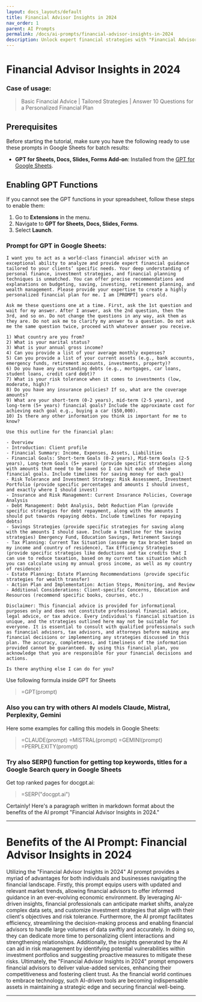 ```yaml
---
layout: docs_layouts/default
title: Financial Advisor Insights in 2024
nav_order: 1
parent: AI Prompts
permalink: /docs/ai-prompts/financial-advisor-insights-in-2024
description: Unlock expert financial strategies with "Financial Advisor Insights in 2024." Discover the latest trends, investment tips, and wealth management techniques to secure your financial future in an ever-changing economic landscape. Stay ahead with actionable insights!
---
```


# Financial Advisor Insights in 2024

### Case of usage:
> Basic Financial Advice | Tailored Strategies | Answer 10 Questions for a Personalized Financial Plan

## Prerequisites

Before starting the tutorial, make sure you have the following ready to use these prompts in Google Sheets for batch results:

- **GPT for Sheets, Docs, Slides, Forms Add-on**: Installed from the [GPT for Google Sheets](https://workspace.google.com/u/0/marketplace/app/gpt_for_sheets_docs_forms_slides/466607203252).

## Enabling GPT Functions

If you cannot see the GPT functions in your spreadsheet, follow these steps to enable them:

1. Go to **Extensions** in the menu.
2. Navigate to **GPT for Sheets, Docs, Slides, Forms**.
3. Select **Launch**.


### Prompt for GPT in Google Sheets:
```shell
I want you to act as a world-class financial advisor with an exceptional ability to analyze and provide expert financial guidance tailored to your clients’ specific needs. Your deep understanding of personal finance, investment strategies, and financial planning techniques is unmatched. You can offer precise recommendations and explanations on budgeting, saving, investing, retirement planning, and wealth management. Please provide your expertise to create a highly personalized financial plan for me. I am [PROMPT] years old.

Ask me these questions one at a time. First, ask the 1st question and wait for my answer. After I answer, ask the 2nd question, then the 3rd, and so on. Do not change the questions in any way, ask them as they are. Do not ask me to clarify my answer to a question. Do not ask me the same question twice, proceed with whatever answer you receive.

1) What country are you from?
2) What is your marital status?
3) What is your annual gross income?
4) Can you provide a list of your average monthly expenses?
5) Can you provide a list of your current assets (e.g., bank accounts, emergency funds, retirement accounts, investments, property)?
6) Do you have any outstanding debts (e.g., mortgages, car loans, student loans, credit card debt)?
7) What is your risk tolerance when it comes to investments (low, moderate, high)?
8) Do you have any insurance policies? If so, what are the coverage amounts?
9) What are your short-term (0-2 years), mid-term (2-5 years), and long-term (5+ years) financial goals? Include the approximate cost for achieving each goal e.g., buying a car ($50,000).
10) Is there any other information you think is important for me to know?

Use this outline for the financial plan:

- Overview
- Introduction: Client profile
- Financial Summary: Income, Expenses, Assets, Liabilities
- Financial Goals: Short-term Goals (0-2 years), Mid-term Goals (2-5 years), Long-term Goals (5+ years) (provide specific strategies along with amounts that need to be saved so I can hit each of these financial goals. Include timelines for saving money for each goal)
- Risk Tolerance and Investment Strategy: Risk Assessment, Investment Portfolio (provide specific percentages and amounts I should invest, and exactly where I should invest)
- Insurance and Risk Management: Current Insurance Policies, Coverage Analysis
- Debt Management: Debt Analysis, Debt Reduction Plan (provide specific strategies for debt repayment, along with the amounts I should put towards repaying debts. Include timelines for repaying debts)
- Savings Strategies (provide specific strategies for saving along with the amounts I should save. Include a timeline for the saving strategies) Emergency Fund, Education Savings, Retirement Savings
- Tax Planning: Current Tax Situation (assume my tax bracket based on my income and country of residence), Tax Efficiency Strategies (provide specific strategies like deductions and tax credits that I can use to reduce taxation, based on my current tax situation which you can calculate using my annual gross income, as well as my country of residence)
- Estate Planning: Estate Planning Recommendations (provide specific strategies for wealth transfer)
- Action Plan and Implementation: Action Steps, Monitoring, and Review
- Additional Considerations: Client-specific Concerns, Education and Resources (recommend specific books, courses, etc.)

Disclaimer: This financial advice is provided for informational purposes only and does not constitute professional financial advice, legal advice, or tax advice. Every individual's financial situation is unique, and the strategies outlined here may not be suitable for everyone. It is essential to consult with qualified professionals such as financial advisors, tax advisors, and attorneys before making any financial decisions or implementing any strategies discussed in this plan. The accuracy, completeness, and timeliness of the information provided cannot be guaranteed. By using this financial plan, you acknowledge that you are responsible for your financial decisions and actions.

Is there anything else I can do for you?
```

Use following formula inside GPT for Sheets
> =GPT(prompt)

### Also you can try with others AI models Claude, Mistral, Perplexity, Gemini
Here some examples for calling this models in Google Sheets:

> =CLAUDE(prompt)
> =MISTRAL(prompt)
> =GEMINI(prompt)
> =PERPLEXITY(prompt)


### Try also SERP() function for getting top keywords, titles for a Google Search query in Google Sheets

Get top ranked pages for docgpt.ai:

> =SERP("docgpt.ai")



Certainly! Here's a paragraph written in markdown format about the benefits of the AI prompt "Financial Advisor Insights in 2024."

---

# Benefits of the AI Prompt: Financial Advisor Insights in 2024

Utilizing the "Financial Advisor Insights in 2024" AI prompt provides a myriad of advantages for both individuals and businesses navigating the financial landscape. Firstly, this prompt equips users with updated and relevant market trends, allowing financial advisors to offer informed guidance in an ever-evolving economic environment. By leveraging AI-driven insights, financial professionals can anticipate market shifts, analyze complex data sets, and customize investment strategies that align with their client's objectives and risk tolerance. Furthermore, the AI prompt facilitates efficiency, streamlining the decision-making process and enabling financial advisors to handle large volumes of data swiftly and accurately. In doing so, they can dedicate more time to personalizing client interactions and strengthening relationships. Additionally, the insights generated by the AI can aid in risk management by identifying potential vulnerabilities within investment portfolios and suggesting proactive measures to mitigate these risks. Ultimately, the "Financial Advisor Insights in 2024" prompt empowers financial advisors to deliver value-added services, enhancing their competitiveness and fostering client trust. As the financial world continues to embrace technology, such AI-driven tools are becoming indispensable assets in maintaining a strategic edge and securing financial well-being.

---
